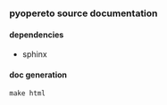 ### pyopereto source documentation 

#### dependencies
 - sphinx


#### doc generation
```
make html
```


